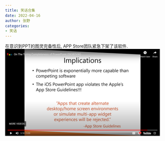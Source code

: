 ```yaml
---
title: 笑话合集
date: 2022-04-16
author: 张野
categories:
- 笑话
---
```


在意识到PPT的图灵完备性后, APP Store团队紧急下架了该软件.
![](2022-04-16-19-43-19.png)